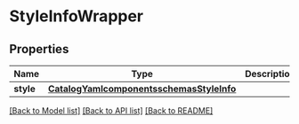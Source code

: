 # StyleInfoWrapper

## Properties
Name | Type | Description | Notes
------------ | ------------- | ------------- | -------------
**style** | [**CatalogYamlcomponentsschemasStyleInfo**](CatalogYamlcomponentsschemasStyleInfo.md) |  | [optional] 

[[Back to Model list]](../README.md#documentation-for-models) [[Back to API list]](../README.md#documentation-for-api-endpoints) [[Back to README]](../README.md)

